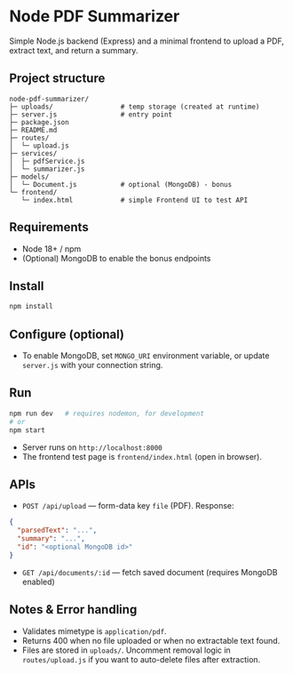 # Node PDF Summarizer

Simple Node.js backend (Express) and a minimal frontend to upload a PDF, extract text, and return a summary.

## Project structure

```
node-pdf-summarizer/
├─ uploads/                 # temp storage (created at runtime)
├─ server.js                # entry point
├─ package.json
├─ README.md
├─ routes/
│  └─ upload.js
├─ services/
│  ├─ pdfService.js
│  └─ summarizer.js
├─ models/
│  └─ Document.js           # optional (MongoDB) - bonus
└─ frontend/
   └─ index.html            # simple Frontend UI to test API
```

## Requirements

- Node 18+ / npm
- (Optional) MongoDB to enable the bonus endpoints

## Install

```bash
npm install
```

## Configure (optional)
- To enable MongoDB, set `MONGO_URI` environment variable, or update `server.js` with your connection string.

## Run

```bash
npm run dev   # requires nodemon, for development
# or
npm start
```

- Server runs on `http://localhost:8000`
- The frontend test page is `frontend/index.html` (open in browser).

## APIs
- `POST /api/upload` — form-data key `file` (PDF). Response:

```json
{
  "parsedText": "...",
  "summary": "...",
  "id": "<optional MongoDB id>"
}
```

- `GET /api/documents/:id` — fetch saved document (requires MongoDB enabled)

## Notes & Error handling
- Validates mimetype is `application/pdf`.
- Returns 400 when no file uploaded or when no extractable text found.
- Files are stored in `uploads/`. Uncomment removal logic in `routes/upload.js` if you want to auto-delete files after extraction.
